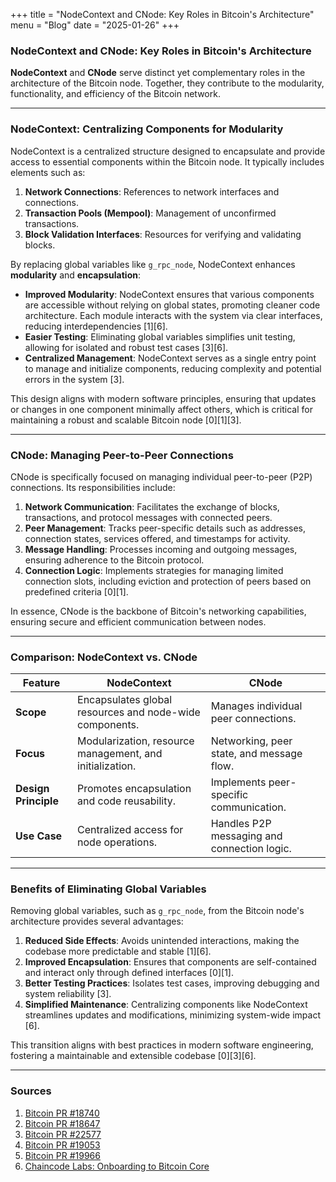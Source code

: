 +++
title = "NodeContext and CNode: Key Roles in Bitcoin's Architecture"
menu = "Blog"
date = "2025-01-26"
+++

### NodeContext and CNode: Key Roles in Bitcoin's Architecture

**NodeContext** and **CNode** serve distinct yet complementary roles in the architecture of the Bitcoin node. Together, they contribute to the modularity, functionality, and efficiency of the Bitcoin network.

---

### **NodeContext: Centralizing Components for Modularity**

NodeContext is a centralized structure designed to encapsulate and provide access to essential components within the Bitcoin node. It typically includes elements such as:

1. **Network Connections**: References to network interfaces and connections.
2. **Transaction Pools (Mempool)**: Management of unconfirmed transactions.
3. **Block Validation Interfaces**: Resources for verifying and validating blocks.

By replacing global variables like `g_rpc_node`, NodeContext enhances **modularity** and **encapsulation**:
- **Improved Modularity**: NodeContext ensures that various components are accessible without relying on global states, promoting cleaner code architecture. Each module interacts with the system via clear interfaces, reducing interdependencies [1][6].
- **Easier Testing**: Eliminating global variables simplifies unit testing, allowing for isolated and robust test cases [3][6].
- **Centralized Management**: NodeContext serves as a single entry point to manage and initialize components, reducing complexity and potential errors in the system [3].

This design aligns with modern software principles, ensuring that updates or changes in one component minimally affect others, which is critical for maintaining a robust and scalable Bitcoin node [0][1][3].

---

### **CNode: Managing Peer-to-Peer Connections**

CNode is specifically focused on managing individual peer-to-peer (P2P) connections. Its responsibilities include:
1. **Network Communication**: Facilitates the exchange of blocks, transactions, and protocol messages with connected peers.
2. **Peer Management**: Tracks peer-specific details such as addresses, connection states, services offered, and timestamps for activity.
3. **Message Handling**: Processes incoming and outgoing messages, ensuring adherence to the Bitcoin protocol.
4. **Connection Logic**: Implements strategies for managing limited connection slots, including eviction and protection of peers based on predefined criteria [0][1].

In essence, CNode is the backbone of Bitcoin's networking capabilities, ensuring secure and efficient communication between nodes.

---

### **Comparison: NodeContext vs. CNode**

| **Feature**               | **NodeContext**                                           | **CNode**                                  |
|---------------------------|----------------------------------------------------------|--------------------------------------------|
| **Scope**                 | Encapsulates global resources and node-wide components.  | Manages individual peer connections.       |
| **Focus**                 | Modularization, resource management, and initialization. | Networking, peer state, and message flow.  |
| **Design Principle**      | Promotes encapsulation and code reusability.             | Implements peer-specific communication.    |
| **Use Case**              | Centralized access for node operations.                  | Handles P2P messaging and connection logic.|

---

### **Benefits of Eliminating Global Variables**

Removing global variables, such as `g_rpc_node`, from the Bitcoin node's architecture provides several advantages:
1. **Reduced Side Effects**: Avoids unintended interactions, making the codebase more predictable and stable [1][6].
2. **Improved Encapsulation**: Ensures that components are self-contained and interact only through defined interfaces [0][1].
3. **Better Testing Practices**: Isolates test cases, improving debugging and system reliability [3].
4. **Simplified Maintenance**: Centralizing components like NodeContext streamlines updates and modifications, minimizing system-wide impact [6].

This transition aligns with best practices in modern software engineering, fostering a maintainable and extensible codebase [0][3][6].

---

### **Sources**
1. [Bitcoin PR #18740](https://github.com/bitcoin/bitcoin/pull/18740#issuecomment-617899166)  
2. [Bitcoin PR #18647](https://github.com/bitcoin/bitcoin/pull/18647#issuecomment-614059391)  
3. [Bitcoin PR #22577](https://github.com/bitcoin/bitcoin/pull/22577#issuecomment-892724230)  
4. [Bitcoin PR #19053](https://github.com/bitcoin/bitcoin/pull/19053#issuecomment-637513794)  
5. [Bitcoin PR #19966](https://github.com/bitcoin/bitcoin/issues/19966#issuecomment-694677753)  
6. [Chaincode Labs: Onboarding to Bitcoin Core](https://github.com/chaincodelabs/onboarding-to-bitcoin-core/blob/master/05_gui.adoc)  